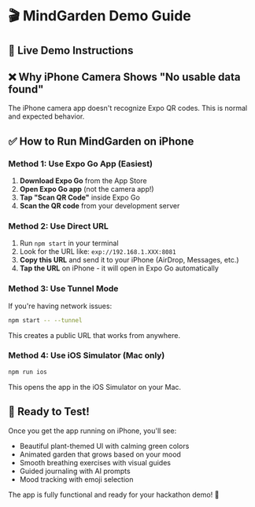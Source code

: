 # 🎬 MindGarden Demo Guide

## 📱 Live Demo Instructions

## ❌ **Why iPhone Camera Shows "No usable data found"**
The iPhone camera app doesn't recognize Expo QR codes. This is normal and expected behavior.

## ✅ **How to Run MindGarden on iPhone**

### **Method 1: Use Expo Go App (Easiest)**
1. **Download Expo Go** from the App Store
2. **Open Expo Go app** (not the camera app!)
3. **Tap "Scan QR Code"** inside Expo Go
4. **Scan the QR code** from your development server

### **Method 2: Use Direct URL**
1. Run `npm start` in your terminal
2. Look for the URL like: `exp://192.168.1.XXX:8081`
3. **Copy this URL** and send it to your iPhone (AirDrop, Messages, etc.)
4. **Tap the URL** on iPhone - it will open in Expo Go automatically

### **Method 3: Use Tunnel Mode**
If you're having network issues:
```bash
npm start -- --tunnel
```
This creates a public URL that works from anywhere.

### **Method 4: Use iOS Simulator (Mac only)**
```bash
npm run ios
```
This opens the app in the iOS Simulator on your Mac.

## 🚀 **Ready to Test!**
Once you get the app running on iPhone, you'll see:
- Beautiful plant-themed UI with calming green colors
- Animated garden that grows based on your mood
- Smooth breathing exercises with visual guides
- Guided journaling with AI prompts
- Mood tracking with emoji selection

The app is fully functional and ready for your hackathon demo! 🌱